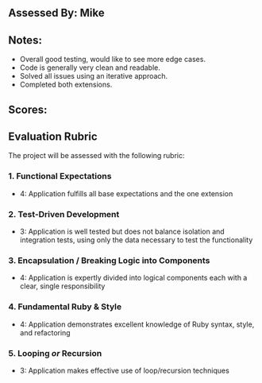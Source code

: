 ## Assessed By: Mike

## Notes:
* Overall good testing, would like to see more edge cases.
* Code is generally very clean and readable.
* Solved all issues using an iterative approach.
* Completed both extensions.

## Scores:


## Evaluation Rubric

The project will be assessed with the following rubric:

### 1. Functional Expectations

* 4: Application fulfills all base expectations and the one extension

### 2. Test-Driven Development

* 3: Application is well tested but does not balance isolation and integration tests, using only the data necessary to test the functionality

### 3. Encapsulation / Breaking Logic into Components

* 4: Application is expertly divided into logical components each with a clear, single responsibility

### 4. Fundamental Ruby & Style

* 4:  Application demonstrates excellent knowledge of Ruby syntax, style, and refactoring

### 5. Looping *or* Recursion

* 3: Application makes effective use of loop/recursion techniques
